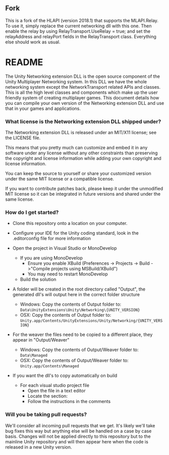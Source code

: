 ## Fork ##
This is a fork of the HLAPI (version 2018.1) that supports the MLAPI.Relay. To use it, simply replace the current networking dll with this one. Then enable the relay by using RelayTransport.UseRelay = true; and set the relayAddress and relayPort fields in the RelayTransport class. Everything else should work as usual.

# README #
The Unity Networking extension DLL is the open source component of the Unity Multiplayer Networking system. In this DLL we have the whole networking system except the NetworkTransport related APIs and classes. This is all the high level classes and components which make up the user friendly system of creating multiplayer games. This document details how you can compile your own version of the Networking extension DLL and use that in your games and applications.

### What license is the Networking extension DLL shipped under? ###
The Networking extension DLL is released under an MIT/X11 license; see the LICENSE file.

This means that you pretty much can customize and embed it in any software under any license without any other constraints than preserving the copyright and license information while adding your own copyright and license information.

You can keep the source to yourself or share your customized version under the same MIT license or a compatible license.

If you want to contribute patches back, please keep it under the unmodified MIT license so it can be integrated in future versions and shared under the same license.

### How do I get started? ###
* Clone this repository onto a location on your computer.
* Configure your IDE for the Unity coding standard, look in the .editorconfig file for more information
* Open the project in Visual Studio or MonoDevelop
    * If you are using MonoDevelop
        * Ensure you enable XBuild (Preferences -> Projects -> Build ->"Compile projects using MSBuild/XBuild")
        * You may need to restart MonoDevelop
    * Build the solution

* A folder will be created in the root directory called "Output", the generated dll's will output here in the correct folder structure
    * Windows: Copy the contents of Output folder to: `Data\UnityExtensions\Unity\Networking\{UNITY_VERSION}`
    * OSX: Copy the contents of Output folder to: `Unity.app/Contents/UnityExtensions/Unity/Networking/{UNITY_VERSION}`

* For the weaver the files need to be copied to a different place, they appear in "Output/Weaver"
    * Windows: Copy the contents of Output/Weaver folder to: `Data\Managed`
    * OSX: Copy the contents of Output/Weaver folder to: `Unity.app/Contents\Managed`

* If you want the dll's to copy automatically on build
    * For each visual studio project file
        * Open the file in a text editor
        * Locate the section: <Target Name="AfterBuild">
        * Follow the instructions in the comments

### Will you be taking pull requests? ###
We'll consider all incoming pull requests that we get. It's likely we'll take bug fixes this way but anything else will be handled on a case by case basis. Changes will not be applied directly to this repository but to the mainline Unity repository and will then appear here when the code is released in a new Unity version.
